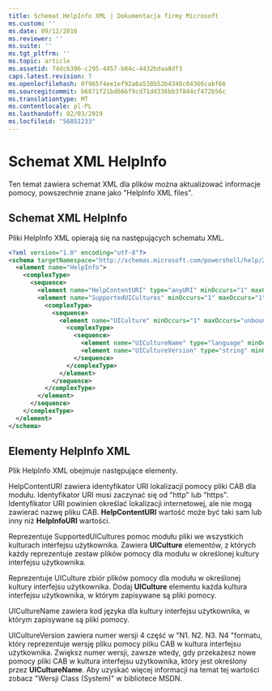```yaml
---
title: Schemat HelpInfo XML | Dokumentacja firmy Microsoft
ms.custom: ''
ms.date: 09/12/2016
ms.reviewer: ''
ms.suite: ''
ms.tgt_pltfrm: ''
ms.topic: article
ms.assetid: 74dcb396-c295-4457-b84c-4432bdaa8df3
caps.latest.revision: 7
ms.openlocfilehash: 0f965f4ee1ef92a6a538b52b4348c04366cabf66
ms.sourcegitcommit: b6871f21bd666f9cd71dd336bb3f844cf472b56c
ms.translationtype: MT
ms.contentlocale: pl-PL
ms.lasthandoff: 02/03/2019
ms.locfileid: "56851233"
---
```

# <a name="helpinfo-xml-schema"></a>Schemat XML HelpInfo

Ten temat zawiera schemat XML dla plików można aktualizować informacje pomocy, powszechnie znane jako "HelpInfo XML files".

## <a name="helpinfo-xml-schema"></a>Schemat XML HelpInfo

Pliki HelpInfo XML opierają się na następujących schematu XML.

```xml
<?xml version="1.0" encoding="utf-8"?>
<schema targetNamespace="http://schemas.microsoft.com/powershell/help/2010/05" xmlns="http://www.w3.org/2001/XMLSchema">
  <element name="HelpInfo">
    <complexType>
      <sequence>
        <element name="HelpContentURI" type="anyURI" minOccurs="1" maxOccurs="1" />
        <element name="SupportedUICultures" minOccurs="1" maxOccurs="1">
          <complexType>
            <sequence>
              <element name="UICulture" minOccurs="1" maxOccurs="unbounded">
                <complexType>
                  <sequence>
                    <element name="UICultureName" type="language" minOccurs="1" maxOccurs="1" />
                    <element name="UICultureVersion" type="string" minOccurs="1" maxOccurs="1" />
                  </sequence>
                </complexType>
              </element>
            </sequence>
          </complexType>
        </element>
      </sequence>
    </complexType>
  </element>
</schema>
```

## <a name="helpinfo-xml-elements"></a>Elementy HelpInfo XML

Plik HelpInfo XML obejmuje następujące elementy.

HelpContentURI zawiera identyfikator URI lokalizacji pomocy pliki CAB dla modułu. Identyfikator URI musi zaczynać się od "http" lub "https". Identyfikator URI powinien określać lokalizacji internetowej, ale nie mogą zawierać nazwę pliku CAB. **HelpContentURI** wartość może być taki sam lub inny niż **HelpInfoURI** wartości.

Reprezentuje SupportedUICultures pomoc modułu pliki we wszystkich kulturach interfejsu użytkownika. Zawiera **UICulture** elementów, z których każdy reprezentuje zestaw plików pomocy dla modułu w określonej kultury interfejsu użytkownika.

Reprezentuje UICulture zbiór plików pomocy dla modułu w określonej kultury interfejsu użytkownika. Dodaj **UICulture** elementu każda kultura interfejsu użytkownika, w którym zapisywane są pliki pomocy.

UICultureName zawiera kod języka dla kultury interfejsu użytkownika, w którym zapisywane są pliki pomocy.

UICultureVersion zawiera numer wersji 4 część w "N1. N2. N3. N4 "formatu, który reprezentuje wersję pliku pomocy pliku CAB w kultura interfejsu użytkownika. Zwiększ numer wersji, zawsze wtedy, gdy przekażesz nowe pomocy pliki CAB w kultura interfejsu użytkownika, który jest określony przez **UICultureName**. Aby uzyskać więcej informacji na temat tej wartości zobacz "Wersji Class (System)" w bibliotece MSDN.